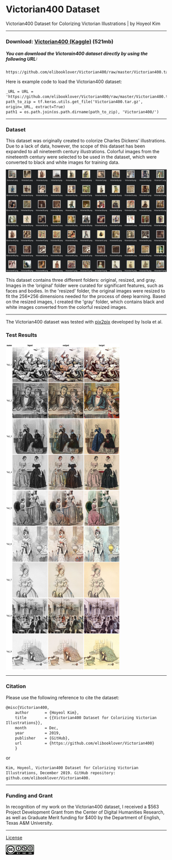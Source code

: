 # Victorian400 Dataset
Victorian400 Dataset for Colorizing Victorian Illustrations | by Hoyeol Kim

---
### Download: [Victorian400 (Kaggle)](https://www.kaggle.com/elibooklover/victorian400/download) (521mb)

##### You can download the Victorain400 dataset directly by using the following URL: 
```
https://github.com/elibooklover/Victorian400/raw/master/Victorian400.tar.gz
```
Here is example code to load the Victorian400 dataset: 
```
_URL = URL = 'https://github.com/elibooklover/Victorian400/raw/master/Victorian400.tar.gz'
path_to_zip = tf.keras.utils.get_file('Victorian400.tar.gz', origin=_URL, extract=True)
path1 = os.path.join(os.path.dirname(path_to_zip), 'Victorian400/')
```
---

### Dataset
This dataset was originally created to colorize Charles Dickens’ illustrations. Due to a lack of data, however, the scope of this dataset has been expanded to all nineteenth century illustrations. Colorful images from the nineteenth century were selected to be used in the dataset, which were converted to black and white images for training data.

![Victorian400](https://github.com/elibooklover/Victorian400/blob/master/Examples/Victorian400.png)

This dataset contains three different folders: original, resized, and gray. Images in the ‘original’ folder were curated for significant features, such as faces and bodies. In the 'resized' folder, the original images were resized to fit the 256*256 dimensions needed for the process of deep learning. Based on the resized images, I created the 'gray' folder, which contains black and white images converted from the colorful resized images. 

---
The Victorian400 dataset was tested with [pix2pix](https://phillipi.github.io/pix2pix/) developed by Isola et al.

### Test Results 
![Test Results](https://github.com/elibooklover/Victorian400/blob/master/Examples/Example.png)

---

### Citation
Please use the following reference to cite the dataset:
```
@misc{Victorian400,
    author       = {Hoyeol Kim},
    title        = {{Victorian400 Dataset for Colorizing Victorian Illustrations}},
    month        = Dec,
    year         = 2019,
    publisher    = {GitHub},
    url          = {https://github.com/elibooklover/Victorian400}
    }
```

or 

```
Kim, Hoyeol, Victorian400 Dataset for Colorizing Victorian Illustrations, December 2019. GitHub repository: github.com/elibooklover/Victorian400.
```

---

### Funding and Grant
In recognition of my work on the Victorian400 dataset, I received a $563 Project Development Grant from the Center of Digital Humanities Research, as well as Graduate Merit funding for $400 by the Department of English, Texas A&M University.

---
[License](https://creativecommons.org/licenses/by-nc-sa/4.0/)

![License](https://github.com/elibooklover/Victorian400/blob/master/license.png)

